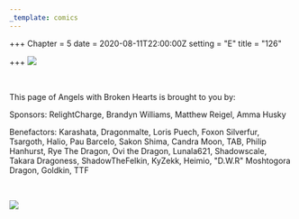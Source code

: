 ```yaml
---
_template: comics
---
```


+++
Chapter = 5
date = 2020-08-11T22:00:00Z
setting = "E"
title = "126"

+++
![](/uploads/d-25.png)

<br>

<p align="left">This page of Angels with Broken Hearts is brought to you by:</p>

<p align="left">Sponsors: RelightCharge, Brandyn Williams, Matthew Reigel, Amma Husky </p>

<p align="left">Benefactors: Karashata, Dragonmalte, Loris Puech, Foxon Silverfur, Tsargoth, Halio, Pau Barcelo, Sakon Shima, Candra Moon, TAB, Philip Hanhurst, Rye The Dragon, Ovi the Dragon, Lunala621, Shadowscale, Takara Dragoness, ShadowTheFelkin, KyZekk, Heimio, "D.W.R" Moshtogora Dragon, Goldkin, TTF </p> <br>

[![](/uploads/patreon-banner-1.jpg)](http://patreon.com/mbsaunders)
